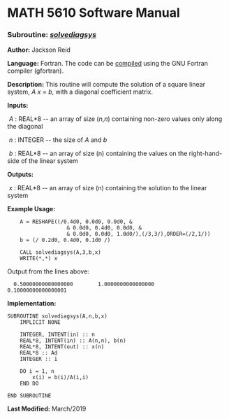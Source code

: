 # MATH 5610 Software Manual

### Subroutine: [_solvediagsys_](../solvediagsys.f90)

**Author:** Jackson Reid

**Language:** Fortran. The code can be [compiled](compilation.md) using the GNU Fortran compiler (gfortran).

**Description:** This routine will compute the solution of a square linear system, _A_ _x_ = _b_, with a diagonal coefficient matrix.

**Inputs:** 

​        _A_ : REAL*8 -- an array of size (_n_,_n_) containing non-zero values only along the diagonal

​	_n_ : INTEGER -- the size of _A_ and _b_

​        _b_ : REAL*8 -- an array of size (n) containing the values on the right-hand-side of the linear system

**Outputs:** 

​        _x_ : REAL*8 -- an array of size (n) containing the solution to the linear system

**Example Usage:** 

```
    A = RESHAPE((/0.4d0, 0.0d0, 0.0d0, &
                   & 0.0d0, 0.4d0, 0.0d0, &
                   & 0.0d0, 0.0d0, 1.0d0/),(/3,3/),ORDER=(/2,1/))
    b = (/ 0.2d0, 0.4d0, 0.1d0 /)

    CALL solvediagsys(A,3,b,x)
    WRITE(*,*) x
```
Output from the lines above:
```
  0.50000000000000000        1.0000000000000000       0.10000000000000001
```
**Implementation:**

```
SUBROUTINE solvediagsys(A,n,b,x)
    IMPLICIT NONE

    INTEGER, INTENT(in) :: n
    REAL*8, INTENT(in) :: A(n,n), b(n)
    REAL*8, INTENT(out) :: x(n)
    REAL*8 :: Ad
    INTEGER :: i

    DO i = 1, n
        x(i) = b(i)/A(i,i)
    END DO

END SUBROUTINE
```



**Last Modified:** March/2019

